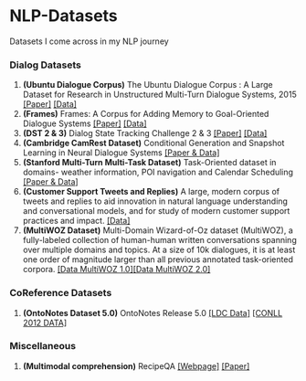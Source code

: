 # NLP-Datasets
Datasets I come across in my NLP journey

### Dialog Datasets
1. **(Ubuntu Dialogue Corpus)** The Ubuntu Dialogue Corpus : A Large Dataset for Research in Unstructured Multi-Turn Dialogue Systems, 2015 [[Paper]](https://arxiv.org/abs/1506.08909) [[Data]](https://github.com/rkadlec/ubuntu-ranking-dataset-creator)
2. **(Frames)** Frames: A Corpus for Adding Memory to Goal-Oriented Dialogue Systems [[Paper]](https://arxiv.org/abs/1704.00057) [[Data]](https://datasets.maluuba.com/Frames/dl)
3. **(DST 2 & 3)** Dialog State Tracking Challenge 2 & 3 [[Paper]](http://camdial.org/~mh521/dstc/downloads/handbook.pdf) [[Data]](http://camdial.org/~mh521/dstc/)
4. **(Cambridge CamRest Dataset)** Conditional Generation and Snapshot Learning in Neural Dialogue Systems [[Paper & Data]](https://www.repository.cam.ac.uk/handle/1810/260970)
5. **(Stanford Multi-Turn Multi-Task Dataset)** Task-Oriented dataset in domains- weather information, POI navigation and Calendar Scheduling [[Paper & Data]](https://nlp.stanford.edu/blog/a-new-multi-turn-multi-domain-task-oriented-dialogue-dataset/)
6. **(Customer Support Tweets and Replies)**  A large, modern corpus of tweets and replies to aid innovation in natural language understanding and conversational models, and for study of modern customer support practices and impact. [[Data]](https://www.kaggle.com/thoughtvector/customer-support-on-twitter)
7. **(MultiWOZ Dataset)** Multi-Domain Wizard-of-Oz dataset (MultiWOZ), a fully-labeled collection of human-human written conversations spanning over multiple domains and topics. At a size of 10k dialogues, it is at least one order of magnitude larger than all previous annotated task-oriented corpora. [[Data MultiWOZ 1.0]](https://www.repository.cam.ac.uk/handle/1810/278720)[[Data MultiWOZ 2.0]](https://www.repository.cam.ac.uk/handle/1810/280608)

### CoReference Datasets
1. **(OntoNotes Dataset 5.0)** OntoNotes Release 5.0 [[LDC Data]](https://catalog.ldc.upenn.edu/ldc2013t19) [[CONLL 2012 DATA]](http://conll.cemantix.org/2012/data.html)

### Miscellaneous
1. **(Multimodal comprehension)** RecipeQA [[Webpage]](https://hucvl.github.io/recipeqa/) [[Paper]](https://arxiv.org/pdf/1809.00812.pdf)
